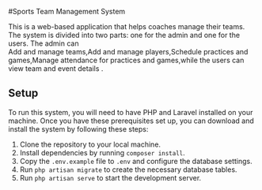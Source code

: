 #Sports Team Management System


This is a web-based application that helps coaches  manage their teams. The system is divided into two parts: one for the admin and one for the users. The admin can  
Add and manage teams,Add and manage players,Schedule practices and games,Manage attendance for practices and games,while the users can view team and event details .


## Setup

To run this system, you will need to have PHP and Laravel installed on your machine. Once you have these prerequisites set up, you can download and install the system by following these steps:

1. Clone the repository to your local machine.
2. Install dependencies by running `composer install`.
3. Copy the `.env.example` file to `.env` and configure the database settings.
4. Run `php artisan migrate` to create the necessary database tables.
5. Run `php artisan serve` to start the development server.
